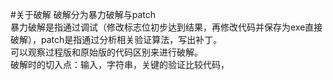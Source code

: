 ﻿﻿﻿#关于破解破解分为暴力破解与patch  暴力破解是指通过调试（修改标志位初步达到结果，再修改代码并保存为exe直接破解），patch是指通过分析相关验证算法，写出补丁。  可以观察过程版和原始版的代码区别来进行破解。  破解时的切入点：输入，字符串，关键的验证比较代码，